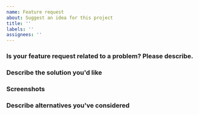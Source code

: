 ```yaml
---
name: Feature request
about: Suggest an idea for this project
title: ''
labels: ''
assignees: ''
---
```


<!--
  PLEASE SEARCH BEFORE CREATING A NEW ISSUE.

  Please use the following issue template to provide information about your
  feature request.

  INCOMPLETE FEATURE REQUESTS WILL BE IGNORED.
-->

### Is your feature request related to a problem? Please describe.

<!--
  Please provide a clear and concise description of what the problem is,
  e.g. I'm always frustrated when ...

  Type below this arrow -->

### Describe the solution you'd like

<!--
  Please provide a clear and concise description of what you want to happen.

  Type below this arrow -->

### Screenshots

<!--
  If applicable, add screenshots to help explain your problem.

  Type below this arrow -->

### Describe alternatives you've considered

<!--
  Please provide a clear and concise description of any alternative solutions
  or features you've considered.

  Type below this arrow -->
